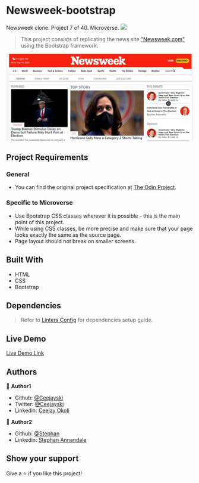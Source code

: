 # Newsweek-bootstrap
Newsweek clone. Project 7 of 40. Microverse.
![](https://img.shields.io/badge/Microverse-blueviolet)

> This project consists of replicating the news site ["Newsweek.com"](https://www.newsweek.com/) using the Bootstrap framework.

![screenshot](./images/screenshot.png)

## Project Requirements

### General
- You can find the original project specification at [The Odin Project](https://www.theodinproject.com/courses/html5-and-css3/lessons/using-bootstrap).

### Specific to Microverse
- Use Bootstrap CSS classes wherever it is possible - this is the main point of this project.
- While using CSS classes, be more precise and make sure that your page looks exactly the same as the source page.
- Page layout should not break on smaller screens.

## Built With

- HTML
- CSS
- Bootstrap

## Dependencies

> Refer to [Linters Config](https://github.com/eananti/linters-config/tree/master/html-css) for dependencies setup guide.

## Live Demo

[Live Demo Link](https://ecstatic-snyder-879536.netlify.app)

## Authors

👤 **Author1**

- Github: [@Ceejayski](https://github.com/ceejayski)
- Twitter: [@Ceejayski](https://twitter.com/ceejayski1)
- Linkedin: [Ceejay Okoli](https://www.linkedin.com/in/okolichijioke/)

👤 **Author2**

- Github: [@Stephan](https://github.com/sneeu-leeu)
- Linkedin: [Stephan Annandale](https://www.linkedin.com/in/stephan-annandale-a4b4931a9/)

## Show your support

Give a ⭐️ if you like this project!
